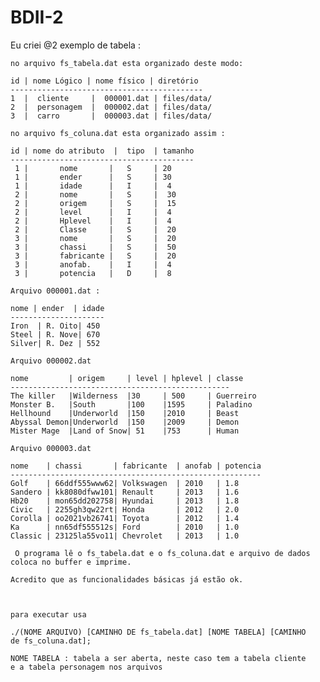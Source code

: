 BDII-2
======

Eu criei @2  exemplo de tabela :

	no arquivo fs_tabela.dat esta organizado deste modo:

	id | nome Lógico | nome físico | diretório
	-------------------------------------------
	1  |  cliente     |  000001.dat | files/data/
	2  |  personagem  |  000002.dat | files/data/
	3  |  carro       |  000003.dat | files/data/

	no arquivo fs_coluna.dat esta organizado assim :

	id | nome do atributo  |  tipo  | tamanho
	-----------------------------------------
	 1 |       nome       |   S     | 20
	 1 |       ender      |   S     | 30
     1 |       idade      |   I     |  4
     2 |       nome       |   S     |  30
     2 |       origem     |   S     |  15
     2 |       level      |   I     |  4
     2 |       Hplevel    |   I     |  4
     2 |       Classe     |   S     |  20
     3 |       nome       |   S     |  20
     3 |       chassi     |   S     |  50
     3 |       fabricante |   S     |  20
     3 |       anofab.    |   I     |  4
     3 |       potencia   |   D     |  8

	Arquivo 000001.dat :

	nome | ender  | idade
	---------------------
	Iron  | R. Oito| 450
	Steel | R. Nove| 670 
	Silver| R. Dez | 552	
	
	Arquivo 000002.dat

	nome         | origem     | level | hplevel | classe
	-------------------------------------------------
	The killer   |Wilderness  |30     | 500     | Guerreiro
	Monster B.   |South       |100    |1595     | Paladino
	Hellhound    |Underworld  |150    |2010     | Beast
	Abyssal Demon|Underworld  |150    |2009     | Demon
	Mister Mage  |Land of Snow| 51    |753      | Human

	Arquivo 000003.dat

	nome    | chassi       | fabricante  | anofab | potencia
	--------------------------------------------------------
	Golf    | 66ddf555www62| Volkswagen  | 2010   | 1.8
	Sandero | kk8080dfww101| Renault     | 2013   | 1.6
	Hb20    | mon65dd202758| Hyundai     | 2013   | 1.8
	Civic   | 2255gh3qw22rt| Honda       | 2012   | 2.0
	Corolla | oo2021vb26741| Toyota      | 2012   | 1.4
	Ka      | nn65df555512s| Ford        | 2010   | 1.0
	Classic | 23125la55vo11| Chevrolet   | 2013   | 1.0

	 O programa lê o fs_tabela.dat e o fs_coluna.dat e arquivo de dados
	coloca no buffer e imprime.

	Acredito que as funcionalidades básicas já estão ok.

	

	para executar usa 

	./(NOME ARQUIVO) [CAMINHO DE fs_tabela.dat] [NOME TABELA] [CAMINHO
	de fs_coluna.dat];

	NOME TABELA : tabela a ser aberta, neste caso tem a tabela cliente
	e a tabela personagem nos arquivos
